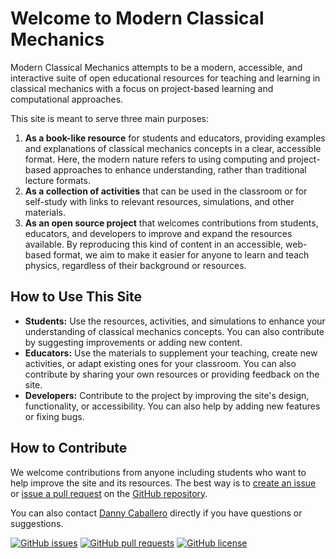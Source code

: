 # Welcome to Modern Classical Mechanics

Modern Classical Mechanics attempts to be a modern, accessible, and interactive suite of open educational resources for teaching and learning in classical mechanics with a focus on project-based learning and computational approaches. 

This site is meant to serve three main purposes:

1. **As a book-like resource** for students and educators, providing examples and explanations of classical mechanics concepts in a clear, accessible format. Here, the modern nature refers to using computing and project-based approaches to enhance understanding, rather than traditional lecture formats.
2. **As a collection of activities** that can be used in the classroom or for self-study with links to relevant resources, simulations, and other materials.
3. **As an open source project** that welcomes contributions from students, educators, and developers to improve and expand the resources available. By reproducing this kind of content in an accessible, web-based format, we aim to make it easier for anyone to learn and teach physics, regardless of their background or resources.

## How to Use This Site

* **Students:** Use the resources, activities, and simulations to enhance your understanding of classical mechanics concepts. You can also contribute by suggesting improvements or adding new content.
* **Educators:** Use the materials to supplement your teaching, create new activities, or adapt existing ones for your classroom. You can also contribute by sharing your own resources or providing feedback on the site.
* **Developers:** Contribute to the project by improving the site's design, functionality, or accessibility. You can also help by adding new features or fixing bugs.

## How to Contribute

We welcome contributions from anyone including students who want to help improve the site and its resources. The best way is to [create an issue](https://github.com/dannycab/modern-classical-mechanics/issues) or [issue a pull request](https://github.com/dannycab/modern-classical-mechanics/pulls) on the [GitHub repository](https://github.com/dannycab/modern-classical-mechanics). 

You can also contact [Danny Caballero](https://dannycab.github.io/) directly if you have questions or suggestions.

<!-- [![GitHub Repo stars](https://img.shields.io/github/stars/dannycab/modern-classical-mechanics?style=social)](https://github.com/dannycab/modern-classical-mechanics/stargazers)
[![GitHub forks](https://img.shields.io/github/forks/dannycab/modern-classical-mechanics?style=social)](https://github.com/dannycab/modern-classical-mechanics/network/members) -->
[![GitHub issues](https://img.shields.io/github/issues/dannycab/modern-classical-mechanics)](https://github.com/dannycab/modern-classical-mechanics/issues)
[![GitHub pull requests](https://img.shields.io/github/issues-pr/dannycab/modern-classical-mechanics)](https://github.com/dannycab/modern-classical-mechanics/pulls)
[![GitHub license](https://img.shields.io/github/license/dannycab/modern-classical-mechanics)](https://github.com/dannycab/modern-classical-mechanics/blob/main/LICENSE)
